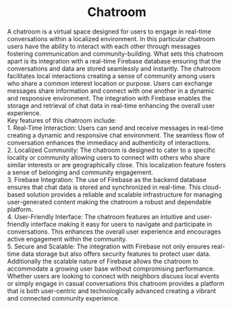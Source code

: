 <h1 align="center" id="title">Chatroom</h1>

<p id="description">A chatroom is a virtual space designed for users to engage in real-time conversations within a localized environment. In this particular chatroom users have the ability to interact with each other through messages fostering communication and community-building. What sets this chatroom apart is its integration with a real-time Firebase database ensuring that the conversations and data are stored seamlessly and instantly. The chatroom facilitates local interactions creating a sense of community among users who share a common interest location or purpose. Users can exchange messages share information and connect with one another in a dynamic and responsive environment. The integration with Firebase enables the storage and retrieval of chat data in real-time enhancing the overall user experience.<br>
  Key features of this chatroom include:
  <br>1. Real-Time Interaction: Users can send and receive messages in real-time creating a dynamic and responsive chat environment. The seamless flow of conversation enhances the immediacy and authenticity of interactions. <br>2. Localized Community: The chatroom is designed to cater to a specific locality or community allowing users to connect with others who share similar interests or are geographically close. This localization feature fosters a sense of belonging and community engagement.<br> 3. Firebase Integration: The use of Firebase as the backend database ensures that chat data is stored and synchronized in real-time. This cloud-based solution provides a reliable and scalable infrastructure for managing user-generated content making the chatroom a robust and dependable platform.<br> 4. User-Friendly Interface: The chatroom features an intuitive and user-friendly interface making it easy for users to navigate and participate in conversations. This enhances the overall user experience and encourages active engagement within the community.<br> 5. Secure and Scalable: The integration with Firebase not only ensures real-time data storage but also offers security features to protect user data. Additionally the scalable nature of Firebase allows the chatroom to accommodate a growing user base without compromising performance. Whether users are looking to connect with neighbors discuss local events or simply engage in casual conversations this chatroom provides a platform that is both user-centric and technologically advanced creating a vibrant and connected community experience.</p>
